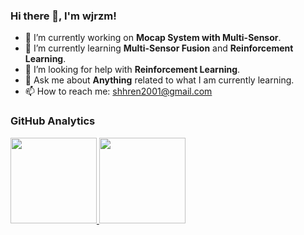 ### Hi there 👋, I'm wjrzm! 

- 🔭 I’m currently working on **Mocap System with Multi-Sensor**.
- 🌱 I’m currently learning **Multi-Sensor Fusion** and **Reinforcement Learning**.
- 🤔 I’m looking for help with **Reinforcement Learning**.
- 💬 Ask me about **Anything** related to what I am currently learning.
- 📫 How to reach me: shhren2001@gmail.com

<!--
**wjrzm/wjrzm** is a ✨ _special_ ✨ repository because its `README.md` (this file) appears on your GitHub profile.

Here are some ideas to get you started:

- 🔭 I’m currently working on ...
- 🌱 I’m currently learning ...
- 👯 I’m looking to collaborate on ...
- 🤔 I’m looking for help with ...
- 💬 Ask me about ...
- 📫 How to reach me: ...
- 😄 Pronouns: ...
- ⚡ Fun fact: ...
-->

### GitHub Analytics

<a href="https://github.com/linhaojun857">
   <img align="" height="137.9px" src="https://github-readme-stats.vercel.app/api?username=wjrzm&include_all_commits=true&count_private=true&hide_title=true&show_icons=true&include_all_commits=true&line_height=21"/>
   <img align="" height="137.9px" src="https://github-readme-stats.vercel.app/api/top-langs/?username=wjrzm&hide_title=true&layout=compact"/>
